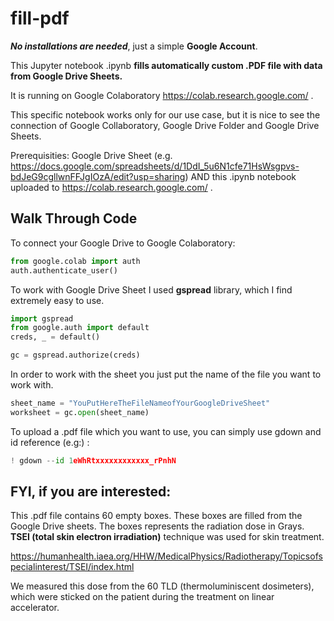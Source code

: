 # fill-pdf
***No installations are needed***, just a simple **Google Account**. 

This Jupyter notebook .ipynb **fills automatically custom .PDF file with data from Google Drive Sheets.** 

It is running on Google Colaboratory https://colab.research.google.com/ . 

This specific notebook works only for our use case, but it is nice to see the connection of Google Collaboratory, Google Drive Folder and Google Drive Sheets. 

Prerequisities: Google Drive Sheet (e.g. https://docs.google.com/spreadsheets/d/1DdI_5u6N1cfe71HsWsgpvs-bdJeG9cgllwnFFJgIOzA/edit?usp=sharing) AND this .ipynb notebook uploaded to https://colab.research.google.com/ .

## Walk Through Code
To connect your Google Drive to Google Colaboratory: 
```python
from google.colab import auth
auth.authenticate_user()
```

To work with Google Drive Sheet I used **gspread** library, which I find extremely easy to use. 
```python
import gspread
from google.auth import default
creds, _ = default()

gc = gspread.authorize(creds)
```

In order to work with the sheet you just put the name of the file you want to work with. 
```python
sheet_name = "YouPutHereTheFileNameofYourGoogleDriveSheet"
worksheet = gc.open(sheet_name)
```

To upload a .pdf file which you want to use, you can simply use gdown and id reference (e.g:) : 
```python
! gdown --id 1eWhRtxxxxxxxxxxxx_rPnhN
```

## **FYI**, if you are interested: 
This .pdf file contains 60 empty boxes. These boxes are filled from the Google Drive sheets. The boxes represents the radiation dose in Grays. 
**TSEI (total skin electron irradiation)** technique was used for skin treatment. 

https://humanhealth.iaea.org/HHW/MedicalPhysics/Radiotherapy/Topicsofspecialinterest/TSEI/index.html

We measured this dose from the 60 TLD (thermoluminiscent dosimeters), which were sticked on the patient during the treatment on linear accelerator. 

